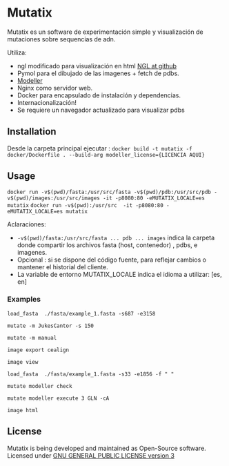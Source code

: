 Mutatix
===============

Mutatix es un software de experimentación simple y visualización de mutaciones sobre sequencias de adn. 

Utiliza:


* ngl modificado para visualización en html [NGL at github](https://github.com/arose/ngl)
* Pymol para el dibujado de las imagenes + fetch de pdbs.
* [Modeller](https://salilab.org/modeller/)
* Nginx como servidor web.
* Docker para encapsulado de instalación y dependencias.
* Internacionalización!
* Se requiere un navegador actualizado para visualizar pdbs
 
## Installation

Desde la carpeta principal ejecutar : `docker build -t mutatix -f docker/Dockerfile . --build-arg modeller_license={LICENCIA AQUI}`

## Usage

`docker run -v$(pwd)/fasta:/usr/src/fasta -v$(pwd)/pdb:/usr/src/pdb -v$(pwd)/images:/usr/src/images -it -p8080:80 -eMUTATIX_LOCALE=es mutatix`
`docker run -v$(pwd):/usr/src  -it -p8080:80 -eMUTATIX_LOCALE=es mutatix`

Aclaraciones: 

* `-v$(pwd)/fasta:/usr/src/fasta ... pdb ... images` indica la carpeta donde compartir los archivos fasta (host, contenedor) , pdbs, e imagenes.
* Opcional : si se dispone del código fuente, para reflejar cambios o mantener el historial del cliente.
* La variable de entorno MUTATIX_LOCALE indica el idioma a utilizar: [es, en]

### Examples
```
load_fasta  ./fasta/example_1.fasta -s687 -e3158

mutate -m JukesCantor -s 150

mutate -m manual

image export cealign

image view
```


```
load_fasta  ./fasta/example_1.fasta -s33 -e1856 -f " "

mutate modeller check 

mutate modeller execute 3 GLN -cA

image html
```


## License
Mutatix is being developed and maintained as Open-Source software. Licensed under [GNU GENERAL PUBLIC LICENSE version 3](https://www.gnu.org/licenses/gpl-3.0.html)